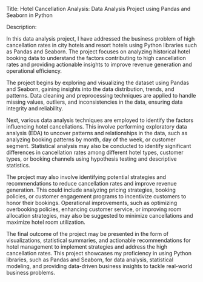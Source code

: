
Title: Hotel Cancellation Analysis: Data Analysis Project using Pandas and Seaborn in Python

Description:

In this data analysis project, I have addressed the business problem of high cancellation rates in city hotels and resort hotels using Python libraries such as Pandas and Seaborn. The project focuses on analyzing historical hotel booking data to understand the factors contributing to high cancellation rates and providing actionable insights to improve revenue generation and operational efficiency.

The project begins by exploring and visualizing the dataset using Pandas and Seaborn, gaining insights into the data distribution, trends, and patterns. Data cleaning and preprocessing techniques are applied to handle missing values, outliers, and inconsistencies in the data, ensuring data integrity and reliability.

Next, various data analysis techniques are employed to identify the factors influencing hotel cancellations. This  involve performing exploratory data analysis (EDA) to uncover patterns and relationships in the data, such as analyzing booking patterns by month, day of the week, or customer segment. Statistical analysis may also be conducted to identify significant differences in cancellation rates among different hotel types, customer types, or booking channels using hypothesis testing and descriptive statistics.

The project may also involve identifying potential strategies and recommendations to reduce cancellation rates and improve revenue generation. This could include analyzing pricing strategies, booking policies, or customer engagement programs to incentivize customers to honor their bookings. Operational improvements, such as optimizing overbooking policies, enhancing customer service, or improving room allocation strategies, may also be suggested to minimize cancellations and maximize hotel room utilization.

The final outcome of the project may be presented in the form of visualizations, statistical summaries, and actionable recommendations for hotel management to implement strategies and address the high cancellation rates. This project showcases my proficiency in using Python libraries, such as Pandas and Seaborn, for data analysis, statistical modeling, and providing data-driven business insights to tackle real-world business problems.
